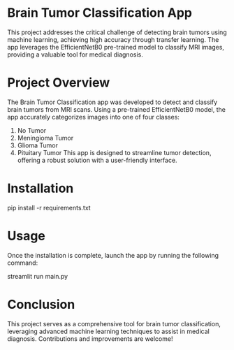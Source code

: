 # Brain Tumor Classification App
This project addresses the critical challenge of detecting brain tumors using machine learning, achieving high accuracy through transfer learning. The app leverages the EfficientNetB0 pre-trained model to classify MRI images, providing a valuable tool for medical diagnosis.

# Project Overview
The Brain Tumor Classification app was developed to detect and classify brain tumors from MRI scans. Using a pre-trained EfficientNetB0 model, the app accurately categorizes images into one of four classes:
1. No Tumor
2. Meningioma Tumor
3. Glioma Tumor
4. Pituitary Tumor
This app is designed to streamline tumor detection, offering a robust solution with a user-friendly interface.

# Installation

pip install -r requirements.txt

# Usage
Once the installation is complete, launch the app by running the following command:

streamlit run main.py

# Conclusion
This project serves as a comprehensive tool for brain tumor classification, leveraging advanced machine learning techniques to assist in medical diagnosis. Contributions and improvements are welcome!


